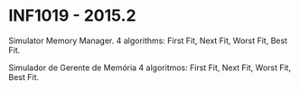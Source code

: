 # INF1019 - 2015.2
Simulator Memory Manager.
4 algorithms: First Fit, Next Fit, Worst Fit, Best Fit.

Simulador de Gerente de Memória
4 algoritmos: First Fit, Next Fit, Worst Fit, Best Fit.
